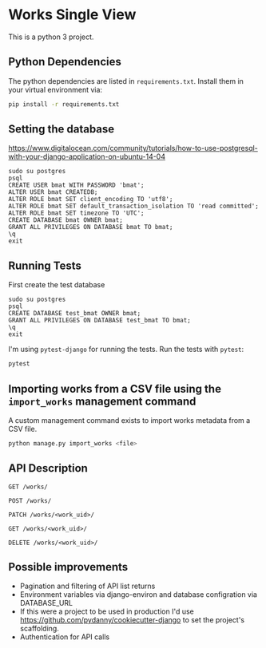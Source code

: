 Works Single View
=================

This is a python 3 project.

Python Dependencies
-------------------

The python dependencies are listed in `requirements.txt`. Install them in your
virtual environment via:

```sh
pip install -r requirements.txt
```

Setting the database
--------------------

https://www.digitalocean.com/community/tutorials/how-to-use-postgresql-with-your-django-application-on-ubuntu-14-04

```
sudo su postgres
psql
CREATE USER bmat WITH PASSWORD 'bmat';
ALTER USER bmat CREATEDB;
ALTER ROLE bmat SET client_encoding TO 'utf8';
ALTER ROLE bmat SET default_transaction_isolation TO 'read committed';
ALTER ROLE bmat SET timezone TO 'UTC';
CREATE DATABASE bmat OWNER bmat;
GRANT ALL PRIVILEGES ON DATABASE bmat TO bmat;
\q
exit
```

Running Tests
-------------

First create the test database

```
sudo su postgres
psql
CREATE DATABASE test_bmat OWNER bmat;
GRANT ALL PRIVILEGES ON DATABASE test_bmat TO bmat;
\q
exit
```

I'm using `pytest-django` for running the tests. Run the tests with `pytest`:

```sh
pytest
```

Importing works from a CSV file using the `import_works` management command
---------------------------------------------------------------------------

A custom management command exists to import works metadata from a CSV file.

```sh
python manage.py import_works <file>
```

API Description
---------------

```
GET /works/

POST /works/

PATCH /works/<work_uid>/

GET /works/<work_uid>/

DELETE /works/<work_uid>/
```


Possible improvements
---------------------

* Pagination and filtering of API list returns
* Environment variables via django-environ and database configration via DATABASE_URL
* If this were a project to be used in production I'd use https://github.com/pydanny/cookiecutter-django
  to set the project's scaffolding.
* Authentication for API calls
